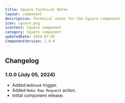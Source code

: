 ```yaml
---
title: Square Technical Notes
layout: component
description: Technical notes for the Square component
icon: square.png
icontext: Square component
category: Square component
updatedDate: 2024-07-05
ComponentVersion: 1.0.0
---
```


## Changelog

### 1.0.0 (July 05, 2024)

* Added `Webhook` trigger.
* Added `Make Raw Request` action.
* Initial component release.
